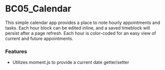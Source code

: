 # BC05_Calendar

This simple calendar app provides a place to note hourly appointments and tasks.
Each hour block can be edited inline, and a saved timeblock will persist after a page refresh. Each hour is color-coded for an easy view of current and future appointments.

### Features

- Utilizes moment.js to provide a current date getter/setter